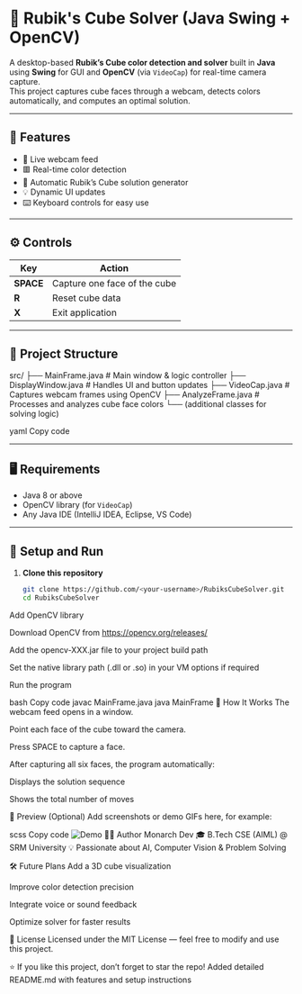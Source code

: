 # 🧩 Rubik's Cube Solver (Java Swing + OpenCV)

A desktop-based **Rubik’s Cube color detection and solver** built in **Java** using **Swing** for GUI and **OpenCV** (via `VideoCap`) for real-time camera capture.  
This project captures cube faces through a webcam, detects colors automatically, and computes an optimal solution.

---

## 🚀 Features

- 🎥 Live webcam feed
- 🟥 Real-time color detection
- 🧠 Automatic Rubik’s Cube solution generator
- 💡 Dynamic UI updates
- ⌨️ Keyboard controls for easy use

---

## ⚙️ Controls

| Key | Action |
|-----|---------|
| **SPACE** | Capture one face of the cube |
| **R** | Reset cube data |
| **X** | Exit application |

---

## 🧱 Project Structure

src/
├── MainFrame.java # Main window & logic controller
├── DisplayWindow.java # Handles UI and button updates
├── VideoCap.java # Captures webcam frames using OpenCV
├── AnalyzeFrame.java # Processes and analyzes cube face colors
└── (additional classes for solving logic)

yaml
Copy code

---

## 🖥️ Requirements

- Java 8 or above  
- OpenCV library (for `VideoCap`)  
- Any Java IDE (IntelliJ IDEA, Eclipse, VS Code)

---

## 🔧 Setup and Run

1. **Clone this repository**
   ```bash
   git clone https://github.com/<your-username>/RubiksCubeSolver.git
   cd RubiksCubeSolver
Add OpenCV library

Download OpenCV from https://opencv.org/releases/

Add the opencv-XXX.jar file to your project build path

Set the native library path (.dll or .so) in your VM options if required

Run the program

bash
Copy code
javac MainFrame.java
java MainFrame
🧠 How It Works
The webcam feed opens in a window.

Point each face of the cube toward the camera.

Press SPACE to capture a face.

After capturing all six faces, the program automatically:

Displays the solution sequence

Shows the total number of moves

📸 Preview (Optional)
Add screenshots or demo GIFs here, for example:

scss
Copy code
![Demo](docs/demo.gif)
🧑‍💻 Author
Monarch Dev
🎓 B.Tech CSE (AIML) @ SRM University
💡 Passionate about AI, Computer Vision & Problem Solving

🛠️ Future Plans
Add a 3D cube visualization

Improve color detection precision

Integrate voice or sound feedback

Optimize solver for faster results

📜 License
Licensed under the MIT License — feel free to modify and use this project.

⭐ If you like this project, don’t forget to star the repo!
Added detailed README.md with features and setup instructions
